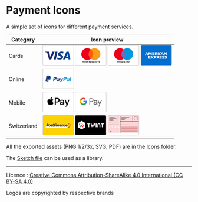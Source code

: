 # Payment Icons

A simple set of icons for different payment services.

Category | Icon preview
------------ | -------------
Cards | ![Visa](https://github.com/skynebula/payment-icons/blob/master/Icons/Visa/payment_visa.png?raw=true) ![Mastercard](https://github.com/skynebula/payment-icons/blob/master/Icons/Mastercard/payment_mastercard.png?raw=true) ![Maestro](https://github.com/skynebula/payment-icons/blob/master/Icons/Maestro/payment_maestro.png?raw=true) ![American Express](https://github.com/skynebula/payment-icons/blob/master/Icons/American%20Express/payment_amex.png?raw=true) 
Online | ![PayPal](https://github.com/skynebula/payment-icons/blob/master/Icons/PayPal/payment_paypal.png?raw=true) 
Mobile | ![Apple Pay](https://github.com/skynebula/payment-icons/blob/master/Icons/Apple%20Pay/payment_applepay.png?raw=true) ![Google Pay](https://github.com/skynebula/payment-icons/blob/master/Icons/Google%20Pay/payment_googlepay.png?raw=true)
Switzerland | ![PostFinance](https://github.com/skynebula/payment-icons/blob/master/Icons/PostFinance/payment_postfinance.png?raw=true) ![Twint](https://github.com/skynebula/payment-icons/blob/master/Icons/Twint/payment_twint.png?raw=true) ![BVR](https://github.com/skynebula/payment-icons/blob/master/Icons/BVR/payment_bvr.png?raw=true)

All the exported assets (PNG 1/2/3x, SVG, PDF) are in the [Icons](https://github.com/skynebula/payment-icons/tree/master/Icons) folder.

The [Sketch file](https://github.com/skynebula/payment-icons/blob/master/Payment-Icons.sketch) can be used as a library.

---

Licence : [Creative Commons Attribution-ShareAlike 4.0 International (CC BY-SA 4.0)](http://creativecommons.org/licenses/by-sa/4.0/)

Logos are copyrighted by respective brands
